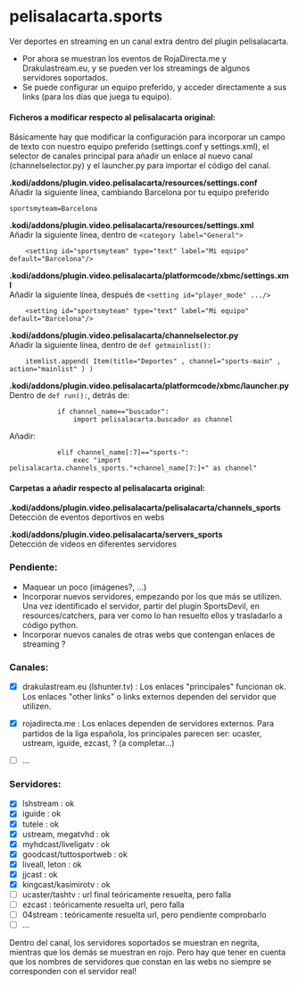 # pelisalacarta.sports
Ver deportes en streaming en un canal extra dentro del plugin pelisalacarta.

- Por ahora se muestran los eventos de RojaDirecta.me y Drakulastream.eu, y se pueden ver los streamings de algunos servidores soportados.
- Se puede configurar un equipo preferido, y acceder directamente a sus links (para los días que juega tu equipo).


#### Ficheros a modificar respecto al pelisalacarta original:

Básicamente hay que modificar la configuración para incorporar un campo de texto con nuestro equipo preferido (settings.conf y settings.xml), el selector de canales principal para añadir un enlace al nuevo canal (channelselector.py) y el launcher.py para importar el código del canal.

**.kodi/addons/plugin.video.pelisalacarta/resources/settings.conf**  
Añadir la siguiente línea, cambiando Barcelona por tu equipo preferido  
```
sportsmyteam=Barcelona
```

**.kodi/addons/plugin.video.pelisalacarta/resources/settings.xml**  
Añadir la siguiente línea, dentro de `<category label="General">`  
```
    <setting id="sportsmyteam" type="text" label="Mi equipo" default="Barcelona"/>
```

**.kodi/addons/plugin.video.pelisalacarta/platformcode/xbmc/settings.xml**  
Añadir la siguiente línea, después de `<setting id="player_mode" .../>`  
```
    <setting id="sportsmyteam" type="text" label="Mi equipo" default="Barcelona"/>
```

**.kodi/addons/plugin.video.pelisalacarta/channelselector.py**  
Añadir la siguiente línea, dentro de `def getmainlist():`  
```
    itemlist.append( Item(title="Deportes" , channel="sports-main" , action="mainlist" ) )
```

**.kodi/addons/plugin.video.pelisalacarta/platformcode/xbmc/launcher.py**  
Dentro de `def run():`, detrás de:  
```
            if channel_name=="buscador":
                import pelisalacarta.buscador as channel
```
Añadir:  
```
            elif channel_name[:7]=="sports-":
                exec "import pelisalacarta.channels_sports."+channel_name[7:]+" as channel"
```

#### Carpetas a añadir respecto al pelisalacarta original:

**.kodi/addons/plugin.video.pelisalacarta/pelisalacarta/channels_sports**  
Detección de eventos deportivos en webs

**.kodi/addons/plugin.video.pelisalacarta/servers_sports**  
Detección de videos en diferentes servidores


### Pendiente:

- Maquear un poco (imágenes?, ...)
- Incorporar nuevos servidores, empezando por los que más se utilizen. Una vez identificado el servidor, partir del plugin SportsDevil, en resources/catchers, para ver como lo han resuelto ellos y trasladarlo a código python.
- Incorporar nuevos canales de otras webs que contengan enlaces de streaming ?


### Canales: 

- [x] drakulastream.eu (lshunter.tv) : Los enlaces "principales" funcionan ok. Los enlaces "other links" o links externos dependen del servidor que utilizen.
- [x] rojadirecta.me : Los enlaces dependen de servidores externos. Para partidos de la liga española, los principales parecen ser: ucaster, ustream, iguide, ezcast, ? (a completar...)
- [ ] ...


### Servidores: 

- [x] lshstream : ok
- [x] iguide : ok
- [x] tutele : ok
- [x] ustream, megatvhd : ok
- [x] myhdcast/liveligatv : ok
- [x] goodcast/tuttosportweb : ok
- [x] liveall, leton : ok
- [x] jjcast : ok
- [x] kingcast/kasimirotv : ok
- [ ] ucaster/tashtv : url final teóricamente resuelta, pero falla
- [ ] ezcast : teóricamente resuelta url, pero falla
- [ ] 04stream : teóricamente resuelta url, pero pendiente comprobarlo
- [ ] ...

Dentro del canal, los servidores soportados se muestran en negrita, mientras que los demás se muestran en rojo. Pero hay que tener en cuenta que los nombres de servidores que constan en las webs no siempre se corresponden con el servidor real!

